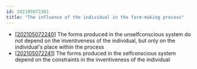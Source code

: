 ```yaml
---
id: 202105072301 
title: "The influence of the individual in the form-making process"
---
```

- [[202105072240]] The forms produced in the unselfconscious system do not depend on the inventiveness of the individual, but only on the individual's place within the process
- [[202105072241]] The forms produced in the selfconscious system depend on the constraints in the inventiveness of the individual

[//begin]: # "Autogenerated link references for markdown compatibility"
[202105072240]: 202105072240 "The forms produced in the unselfconscious system do not depend on the inventiveness of the individual, but only on the individual's place within the process"
[202105072241]: 202105072241 "The forms produced in the selfconscious system depend on the constraints in the inventiveness of the individual"
[//end]: # "Autogenerated link references"